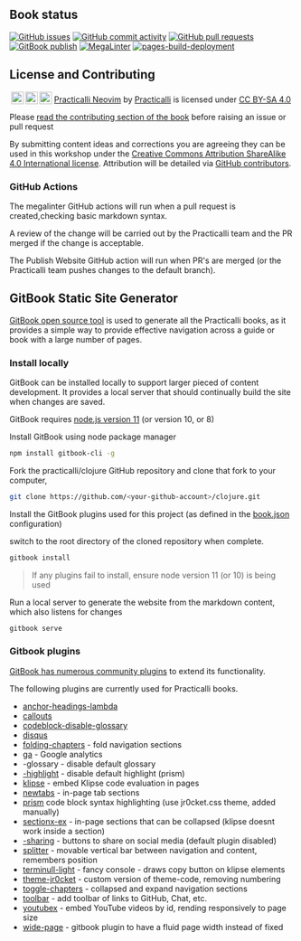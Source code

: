 ## Book status

[![GitHub issues](https://img.shields.io/github/issues/practicalli/neovim?label=content%20ideas&logo=github)](https://img.shields.io/github/issues/practicalli/neovim?label=content%20ideas&logo=github) [![GitHub commit activity](https://img.shields.io/github/commit-activity/y/practicalli/neovim?label=commits&logo=github)](https://img.shields.io/github/commit-activity/y/practicalli/neovim?label=commits&logo=github) [![GitHub pull requests](https://img.shields.io/github/issues-pr-raw/practicalli/neovim?label=pull%20requests&logo=github)](https://img.shields.io/github/issues-pr-raw/practicalli/neovim?label=pull%20requests&logo=github) [![GitBook publish](https://github.com/practicalli/neovim/actions/workflows/publish-website.yaml/badge.svg)](https://github.com/practicalli/neovim/actions/workflows/publish-website.yaml) [![MegaLinter](https://github.com/practicalli/neovim/actions/workflows/megalinter.yml/badge.svg)](https://github.com/practicalli/neovim/actions/workflows/megalinter.yml) [![pages-build-deployment](https://github.com/practicalli/neovim/actions/workflows/pages/pages-build-deployment/badge.svg)](https://github.com/practicalli/neovim/actions/workflows/pages/pages-build-deployment)

## License and Contributing

<p xmlns:cc="http://creativecommons.org/ns#" xmlns:dct="http://purl.org/dc/terms/">
<a href="http://creativecommons.org/licenses/by-sa/4.0/?ref=chooser-v1" target="_blank" rel="license noopener noreferrer" style="display:inline-block;">
<img style="height:22px!important;margin-left:3px;vertical-align:text-bottom;" src="https://mirrors.creativecommons.org/presskit/icons/sa.svg?ref=chooser-v1"><img style="height:22px!important;margin-left:3px;vertical-align:text-bottom;" src="https://mirrors.creativecommons.org/presskit/icons/cc.svg?ref=chooser-v1"><img style="height:22px!important;margin-left:3px;vertical-align:text-bottom;" src="https://mirrors.creativecommons.org/presskit/icons/by.svg?ref=chooser-v1"></a>
 <a property="dct:title" rel="cc:attributionURL" href="https://github.com/practicalli/neovim">Practicalli Neovim</a> by <a rel="cc:attributionURL dct:creator" property="cc:attributionName" href="https://practical.li">Practicalli</a> is licensed under <a href="http://creativecommons.org/licenses/by-sa/4.0/?ref=chooser-v1" target="_blank" rel="license noopener noreferrer" style="display:inline-block;">CC BY-SA 4.0 </a></p>

Please [read the contributing section of the book](contributing.md) before raising an issue or pull request

By submitting content ideas and corrections you are agreeing they can be used in this workshop under the [Creative Commons Attribution ShareAlike 4.0 International license](https://creativecommons.org/licenses/by-sa/4.0/).  Attribution will be detailed via [GitHub contributors](https://github.com/practicalli/neovim/graphs/contributors).

### GitHub Actions

The megalinter GitHub actions will run when a pull request is created,checking basic markdown syntax.

A review of the change will be carried out by the Practicalli team and the PR merged if the change is acceptable.

The Publish Website GitHub action will run when PR's are merged (or the Practicalli team pushes changes to the default branch).

## GitBook Static Site Generator

[GitBook open source tool](https://github.com/GitbookIO/gitbook) is used to generate all the Practicalli books, as it provides a simple way to provide effective navigation across a guide or book with a large number of pages.

### Install locally

GitBook can be installed locally to support larger pieced of content development.  It provides a local server that should continually build the site when changes are saved.

GitBook requires [node.js version 11](https://nodejs.org/dist/latest-v11.x/) (or version 10, or 8)

Install GitBook using node package manager

```bash
npm install gitbook-cli -g
```

Fork the practicalli/clojure GitHub repository and clone that fork to your computer,

```bash
git clone https://github.com/<your-github-account>/clojure.git

```

Install the GitBook plugins used for this project (as defined in the [book.json](book.json) configuration)

switch to the root directory of the cloned repository when complete.

```bash
gitbook install
```

> If any plugins fail to install, ensure node version 11 (or 10) is being used

Run a local server to generate the website from the markdown content, which also listens for changes

```bash
gitbook serve
```

### Gitbook plugins

[GitBook has numerous community plugins](https://www.npmjs.com/search?q=gitbook%20plugin) to extend its functionality.

The following plugins are currently used for Practicalli books.

* [anchor-headings-lambda](https://www.npmjs.com/package/gitbook-plugin-anchor-headings-lambda)
* [callouts](https://www.npmjs.com/package/gitbook-plugin-callouts)
* [codeblock-disable-glossary](https://www.npmjs.com/package/gitbook-plugin-codeblock-disable-glossary)
* [disqus](https://github.com/GitbookIO/plugin-disqus)
* [folding-chapters](https://www.npmjs.com/package/gitbook-plugin-folding-chapters-2) - fold navigation sections
* [ga](https://www.npmjs.com/package/gitbook-plugin-ga) - Google analytics
* -glossary - disable default glossary
* [-highlight](https://www.npmjs.com/package/gitbook-plugin-highlight) - disable default highlight (prism)
* [klipse](https://www.npmjs.com/package/gitbook-plugin-klipse) - embed Klipse code evaluation in pages
* [newtabs](https://www.npmjs.com/package/gitbook-plugin-newtabs) - in-page tab sections
* [prism](https://www.npmjs.com/package/gitbook-plugin-prism) code block syntax highlighting (use jr0cket.css theme, added manually)
* [sectionx-ex](https://www.npmjs.com/package/gitbook-plugin-sectionx-ex) - in-page sections that can be collapsed (klipse doesnt work inside a section)
* [-sharing](https://www.npmjs.com/package/gitbook-plugin-sharing)  - buttons to share on social media (default plugin disabled)
* [splitter](https://www.npmjs.com/package/gitbook-plugin-splitter) - movable vertical bar between navigation and content, remembers position
* [terminull-light](https://www.npmjs.com/package/gitbook-plugin-terminull-light) - fancy console - draws copy button on klipse elements
* [theme-jr0cket](https://www.npmjs.com/package/gitbook-plugin-theme-jr0cket) - custom version of theme-code, removing numbering
* [toggle-chapters](https://www.npmjs.com/package/gitbook-plugin-toggle-chapters) - collapsed and expand navigation sections
* [toolbar](https://www.npmjs.com/package/gitbook-plugin-toolbar) - add toolbar of links to GitHub, Chat, etc.
* [youtubex](https://www.npmjs.com/package/gitbook-plugin-youtubex) - embed YouTube videos by id, rending responsively to page size
* [wide-page](https://github.com/ingoclaro/gitbook-plugin-wide-page) - gitbook plugin to have a fluid page width instead of fixed
